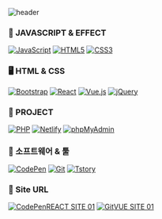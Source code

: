 ![header](https://capsule-render.vercel.app/api?type=wave&color=auto&height=300&section=header&text=EUNNY%20PORTPOLO&fontSize=90)

### 🤔 JAVASCRIPT & EFFECT   
<div>   
  <a href="#"><img alt="JavaScript" src="https://img.shields.io/badge/JavaScript-F7DF1E?style=flat&logo=JavaScript&logoColor=white"></a>   
  <a href="#"><img alt="HTML5" src="https://img.shields.io/badge/HTML5-E34F26?logo=HTML5&logoColor=white"></a>   
  <a href="#"><img alt="CSS3" src="https://img.shields.io/badge/CSS3-1572B6?logo=CSS3&logoColor=white"></a>   
</div>   

### 🖥 HTML & CSS   
<div>   
  <a href="#"><img alt="Bootstrap" src="https://img.shields.io/badge/Bootstrap-7952B3?logo=Bootstrap&logoColor=white"></a>   
  <a href="#"><img alt="React" src="https://img.shields.io/badge/React-61DAFB?logo=React&logoColor=white"></a>   
  <a href="#"><img alt="Vue.js" src="https://img.shields.io/badge/Vue.js-4FC08D?logo=Vue.js&logoColor=white"></a>   
  <a href="#"><img alt="jQuery" src="https://img.shields.io/badge/jQuery-0769AD?logo=jQuery&logoColor=white"></a>   
</div>   

### 🧸 PROJECT   
<div>   
  <a href="#"><img alt="PHP" src="https://img.shields.io/badge/PHP-777BB4?logo=PHP&logoColor=white"></a>   
  <a href="#"><img alt="Netlify" src="https://img.shields.io/badge/Netlify-00C7B7?logo=Netlify&logoColor=white"></a>   
  <a href="#"><img alt="phpMyAdmin" src="https://img.shields.io/badge/phpMyAdmin-6C78AF?logo=phpMyAdmin&logoColor=white"></a>   
</div>   

### 🤖 소프트웨어 & 툴   
<div>    
  <a href="#"><img alt="CodePen" src="https://img.shields.io/badge/CodePen-000?logo=CodePen&logoColor=white"></a>   
  <a href="#"><img alt="Git" src="https://img.shields.io/badge/Git-F05032?logo=Git&logoColor=white"></a>   
  <a href="#"><img alt="Tstory" src="https://img.shields.io/badge/Visual Studio Code-007ACC?logo=Visual Studio Code&logoColor=white"></a>   
</div>   

### 📖 Site URL
<div>    
  <a href="#"><img alt="CodePen" src="https://img.shields.io/badge/React-61DAFB?logo=React&logoColor=white">REACT SITE 01</a>  
  <a href="#"><img alt="Git" src="https://img.shields.io/badge/Vue.js-4FC08D?logo=Vue.js&logoColor=white">VUE SITE 01</a>   
</div> 

